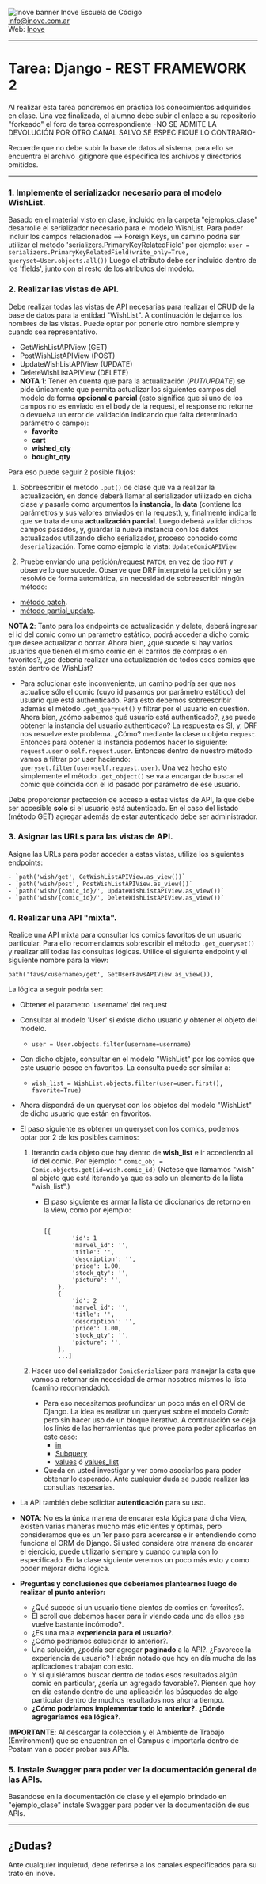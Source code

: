 ![Inove banner](/inove.jpg)
Inove Escuela de Código\
info@inove.com.ar\
Web: [Inove](http://inove.com.ar)

---
# Tarea: Django - REST FRAMEWORK 2

Al realizar esta tarea pondremos en práctica los conocimientos adquiridos en clase.
Una vez finalizada, el alumno debe subir el enlace a su repositorio "forkeado" el foro de tarea correspondiente -NO SE ADMITE LA DEVOLUCIÓN POR OTRO CANAL SALVO SE ESPECIFIQUE LO CONTRARIO- 

Recuerde que no debe subir la base de datos al sistema, para ello se encuentra el archivo .gitignore que especifica los archivos y directorios omitidos.

---

### 1. Implemente el serializador necesario para el modelo WishList.
Basado en el material visto en clase, incluido en la carpeta "ejemplos_clase" desarrolle el serializador necesario para el modelo WishList.
Para poder incluir los campos relacionados --> Foreign Keys, un camino podría ser utilizar el método 'serializers.PrimaryKeyRelatedField' por ejemplo:
    ```user = serializers.PrimaryKeyRelatedField(write_only=True,
                                                   queryset=User.objects.all())```
Luego el atributo debe ser incluido dentro de los 'fields', junto con el resto de los atributos del modelo.

### 2. Realizar las vistas de API.
Debe realizar todas las vistas de API necesarias para realizar el CRUD de la base de datos para la entidad "WishList". A continuación le dejamos los nombres de las vistas. Puede optar por ponerle otro nombre siempre y cuando sea representativo.
  -  GetWishListAPIView (GET)
  -  PostWishListAPIView (POST)
  -  UpdateWishListAPIView (UPDATE)
  -  DeleteWishListAPIView (DELETE)
 - **NOTA 1**: Tener en cuenta que para la actualización (*PUT/UPDATE*) se pide únicamente que permita actualizar los siguientes campos del modelo de forma **opcional o parcial** (esto significa que si uno de los campos no es enviado en el body de la request, el response no retorne o devuelva un error de validación indicando que falta determinado parámetro o campo):
   - **favorite**
   - **cart**
   - **wished_qty**
   - **bought_qty**

 Para eso puede seguir 2 posible flujos:
 1) Sobreescribir el método `.put()` de clase que va a realizar la actualización, en donde deberá llamar al serializador utilizado en dicha clase y pasarle como argumentos la **instancia**, la **data** (contiene los parámetros y sus valores enviados en la request), y, finalmente indicarle que se trata de una **actualización parcial**. Luego deberá validar dichos campos pasados, y, guardar la nueva instancia con los datos actualizados utilizando dicho serializador, proceso conocido como `deserialización`.
 Tome como ejemplo la vista: `UpdateComicAPIView`.

 2) Pruebe enviando una petición/request `PATCH`, en vez de tipo `PUT` y observe lo que sucede. Observe que DRF interpretó la petición y se resolvió de forma automática, sin necesidad de sobreescribir ningún método:
 - [método patch](https://www.cdrf.co/3.13/rest_framework.generics/UpdateAPIView.html#patch).
 - [método partial_update](https://www.cdrf.co/3.13/rest_framework.generics/UpdateAPIView.html#partial_update).

**NOTA 2**: Tanto para los endpoints de actualización y delete, deberá ingresar el id del comic como un parámetro estático, podrá acceder a dicho comic que desee actualizar o borrar. Ahora bien, ¿qué sucede si hay varios usuarios que tienen el mismo comic en el carritos de compras o en favoritos?, ¿se debería realizar una actualización de todos esos comics que están dentro de WishList?
  - Para solucionar este inconveniente, un camino podría ser que nos actualice sólo el comic (cuyo id pasamos por parámetro estático) del usuario que está authenticado. Para esto debemos sobreescribir además el método `.get_queryset()` y filtrar por el usuario en cuestión. Ahora bien, ¿cómo sabemos qué usuario está authenticado?, ¿se puede obtener la instancia del usuario authenticado? La respuesta es SI, y, DRF nos resuelve este problema. ¿Cómo? mediante la clase u objeto `request`. Entonces para obtener la instancia podemos hacer lo siguiente: `request.user` o `self.request.user`. Entonces dentro de nuestro método vamos a filtrar por user haciendo:
  ```queryset.filter(user=self.request.user)```. Una vez hecho esto simplemente el método `.get_object()` se va a encargar de buscar el comic que coincida con el id pasado por parámetro de ese usuario.

Debe proporcionar protección de acceso a estas vistas de API, la que debe ser accesible **solo** si el usuario está autenticado. En el caso del listado (método GET) agregar además de estar autenticado debe ser administrador.

### 3. Asignar las URLs para las vistas de API.
Asigne las URLs para poder acceder a estas vistas, utilize los siguientes endpoints:
```
- `path('wish/get', GetWishListAPIView.as_view())`
- `path('wish/post', PostWishListAPIView.as_view())`
- `path('wish/{comic_id}/', UpdateWishListAPIView.as_view())`
- `path('wish/{comic_id}/', DeleteWishListAPIView.as_view())`
```

### 4. Realizar una API "mixta".
Realice una API mixta para consultar los comics favoritos de un usuario particular.
Para ello recomendamos sobrescribir el método `.get_queryset()` y realizar allí todas las consultas lógicas.
Utilice el siguiente endpoint y el siguiente nombre para la view:
    
 ``` 
 path('favs/<username>/get', GetUserFavsAPIView.as_view()), 
 ```

La lógica a seguir podría ser:
* Obtener el parametro 'username' del request
* Consultar al modelo 'User' si existe dicho usuario y obtener el objeto del modelo.
    * ``` user = User.objects.filter(username=username) ```
* Con dicho objeto, consultar en el modelo "WishList" por los comics que este usuario posee en favoritos. La consulta puede ser similar a:
    * ``` wish_list = WishList.objects.filter(user=user.first(), favorite=True) ```
* Ahora dispondrá de un queryset con los objetos del modelo "WishList" de dicho usuario que están en favoritos.
* El paso siguiente es obtener un queryset con los comics, podemos optar por 2 de los posibles caminos:
    1) Iterando cada objeto que hay dentro de **wish_list** e ir accediendo al *id* del comic. Por ejemplo:
           * ```comic_obj = Comic.objects.get(id=wish.comic_id)```
        (Notese que llamamos "wish" al objeto que está iterando ya que es solo un elemento de la lista "wish_list".) 

        * El paso siguiente es armar la lista de diccionarios de retorno en la view, como por ejemplo:
            ``` 
            
            [{
                    'id': 1
                    'marvel_id': '',
                    'title': '',
                    'description': '',
                    'price': 1.00,
                    'stock_qty': '',
                    'picture': '',
                },
                {
                    'id': 2
                    'marvel_id': '',
                    'title': '',
                    'description': '',
                    'price': 1.00,
                    'stock_qty': '',
                    'picture': '',
                },
                ...] 
            ```
    2) Hacer uso del serializador `ComicSerializer` para manejar la data que vamos a retornar sin necesidad de armar nosotros mismos la lista (camino recomendado).
        * Para eso necesitamos profundizar un poco más en el ORM de Django. La idea es realizar un queryset sobre el modelo *Comic* pero sin hacer uso de un bloque iterativo. A continuación se deja los links de las herramientas que provee para poder aplicarlas en este caso:
          *  [in](https://docs.djangoproject.com/en/3.2/ref/models/querysets/#in)
          *  [Subquery](https://docs.djangoproject.com/en/3.2/ref/models/expressions/#limiting-a-subquery-to-a-single-column)
          *  [values](https://docs.djangoproject.com/en/3.2/ref/models/querysets/#values) ó [values_list](https://docs.djangoproject.com/en/3.2/ref/models/querysets/#values-list)
        * Queda en usted investigar y ver como asociarlos para poder obtener lo esperado. Ante cualquier duda se puede realizar las consultas necesarias.

* La API también debe solicitar **autenticación** para su uso.

* **NOTA**: No es la única manera de encarar esta lógica para dicha View, existen varias maneras mucho más eficientes y óptimas, pero consideramos que es un 1er paso para acercarse e ir entendiendo como funciona el ORM de Django. Si usted considera otra manera de encarar el ejercicio, puede utilizarlo siempre y cuando cumpla con lo especificado. En la clase siguiente veremos un poco más esto y como poder mejorar dicha lógica.

* **Preguntas y conclusiones que deberíamos plantearnos luego de realizar el punto anterior:**
  - ¿Qué sucede si un usuario tiene cientos de comics en favoritos?.
  - El scroll que debemos hacer para ir viendo cada uno de ellos ¿se vuelve bastante incómodo?.
  - ¿Es una mala **experiencia para el usuario**?.
  - ¿Cómo podríamos solucionar lo anterior?.
  - Una solución, ¿podría ser agregar **paginado** a la API?. ¿Favorece la experiencia de usuario? Habrán notado que hoy en día mucha de las aplicaciones trabajan con esto.
  - Y si quisiéramos buscar dentro de todos esos resultados algún comic en particular, ¿sería un agregado favorable?. Piensen que hoy en día estando dentro de una aplicación las búsquedas de algo particular dentro de muchos resultados nos ahorra tiempo.
  - **¿Cómo podríamos implementar todo lo anterior?. ¿Dónde agregaríamos esa lógica?**.

**IMPORTANTE**: Al descargar la colección y el Ambiente de Trabajo (Environment) que se encuentran en el Campus e importarla dentro de Postam van a poder probar sus APIs.

### 5. Instale Swagger para poder ver la documentación general de las APIs. 
Basandose en la documentación de clase y el ejemplo brindado en "ejemplo_clase" instale Swagger para poder ver la documentación de sus APIs.

---

## ¿Dudas?
Ante cualquier inquietud, debe referirse a los canales especificados para su trato en inove.